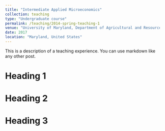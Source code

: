 ```yaml
---
title: "Intermediate Applied Microeconomics"
collection: teaching
type: "Undergraduate course"
permalink: /teaching/2014-spring-teaching-1
venue: "University of Maryland, Department of Agricultural and Resource Economics"
date: 2017
location: "Maryland, United States"
---
```


This is a description of a teaching experience. You can use markdown like any other post.

Heading 1
======

Heading 2
======

Heading 3
======
